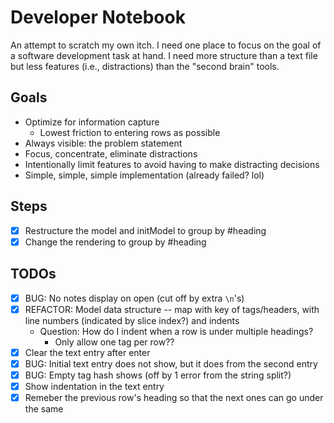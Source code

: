 # Developer Notebook

An attempt to scratch my own itch.
I need one place to focus on the goal of a software development task at hand.
I need more structure than a text file but less features (i.e., distractions) than the "second brain" tools.

## Goals

- Optimize for information capture
  - Lowest friction to entering rows as possible
- Always visible: the problem statement
- Focus, concentrate, eliminate distractions
- Intentionally limit features to avoid having to make distracting decisions
- Simple, simple, simple implementation (already failed? lol)

## Steps

- [x] Restructure the model and initModel to group by #heading
- [x] Change the rendering to group by #heading

## TODOs

- [x] BUG: No notes display on open (cut off by extra `\n`'s)
- [x] REFACTOR: Model data structure -- map with key of tags/headers, with line numbers (indicated by slice index?) and indents
  - Question: How do I indent when a row is under multiple headings?
    - Only allow one tag per row??
- [x] Clear the text entry after enter
- [x] BUG: Initial text entry does not show, but it does from the second entry
- [x] BUG: Empty tag hash shows (off by 1 error from the string split?)
- [x] Show indentation in the text entry
- [x] Remeber the previous row's heading so that the next ones can go under the same